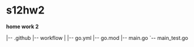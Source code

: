 # s12hw2
**home work 2**

|-- .github
    |-- workflow
    |   |-- go.yml
|-- go.mod
|-- main.go
`-- main_test.go